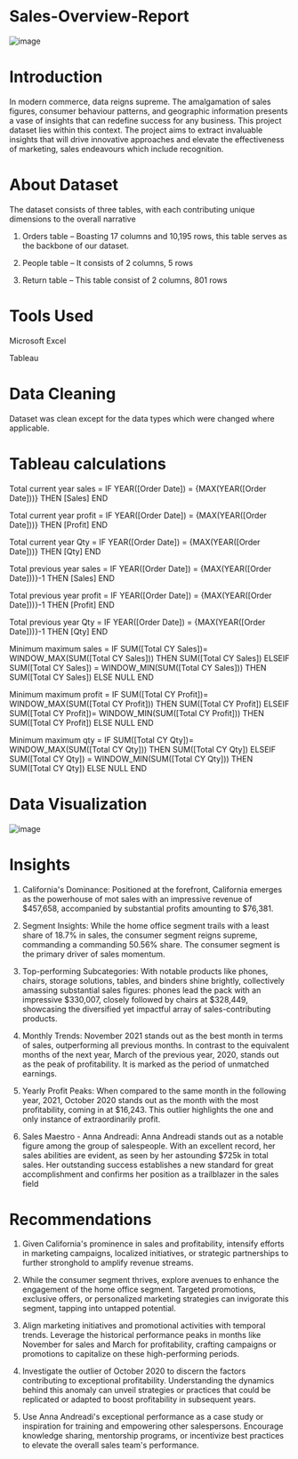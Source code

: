 # Sales-Overview-Report

![image](https://github.com/UduakN/Sales-Overview-Report/assets/128192166/06106fed-251f-4b77-b9ba-6c85d939681e)

# Introduction

In modern commerce, data reigns supreme. The amalgamation of sales figures, consumer behaviour patterns, and geographic information presents a vase of insights that can redefine success for any business. This project dataset lies within this context. The project aims to extract invaluable insights that will drive innovative approaches and elevate the effectiveness of marketing, sales endeavours which include recognition. 

# About Dataset

The dataset consists of three tables, with each contributing unique dimensions to the overall narrative

1.	Orders table – Boasting 17 columns and 10,195 rows, this table serves as the backbone of our dataset.
   
2.	People table – It consists of 2 columns, 5 rows
   
3.	Return table – This table consist of 2 columns, 801 rows


# Tools Used

Microsoft Excel

Tableau

# Data Cleaning
Dataset was clean except for the data types which were changed where applicable.

# Tableau calculations

Total current year sales = IF YEAR([Order Date]) = {MAX(YEAR([Order Date]))} THEN [Sales] END

Total current year profit = IF YEAR([Order Date]) = {MAX(YEAR([Order Date]))} THEN [Profit] END

Total current year Qty = IF YEAR([Order Date]) = {MAX(YEAR([Order Date]))} THEN [Qty] END

Total previous year sales = IF YEAR([Order Date]) = {MAX(YEAR([Order Date]))}-1 THEN [Sales] END

Total previous year profit = IF YEAR([Order Date]) = {MAX(YEAR([Order Date]))}-1 THEN [Profit] END

Total previous year Qty = IF YEAR([Order Date]) = {MAX(YEAR([Order Date]))}-1 THEN [Qty] END

Minimum maximum sales = IF SUM([Total CY Sales])= WINDOW_MAX(SUM([Total CY Sales])) THEN SUM([Total CY Sales])
ELSEIF SUM([Total CY Sales]) = WINDOW_MIN(SUM([Total CY Sales])) THEN SUM([Total CY Sales])
ELSE NULL
END

Minimum maximum profit = IF SUM([Total CY Profit])= WINDOW_MAX(SUM([Total CY Profit])) THEN SUM([Total CY Profit])
ELSEIF SUM([Total CY Profit])= WINDOW_MIN(SUM([Total CY Profit])) THEN SUM([Total CY Profit])
ELSE NULL
END

Minimum maximum qty = IF SUM([Total CY Qty])= WINDOW_MAX(SUM([Total CY Qty])) THEN SUM([Total CY Qty])
ELSEIF SUM([Total CY Qty]) = WINDOW_MIN(SUM([Total CY Qty])) THEN SUM([Total CY Qty])
ELSE NULL
END




# Data Visualization

![image](https://github.com/UduakN/Sales-Overview-Report/assets/128192166/97a5349c-a3bf-4f81-bf92-cbfac618c0ea)


# Insights

1.	California's Dominance: Positioned at the forefront, California emerges as the powerhouse of mot sales with an impressive revenue of $457,658, accompanied by substantial profits amounting to $76,381. 

2.	Segment Insights: While the home office segment trails with a least share of 18.7% in sales, the consumer segment reigns supreme, commanding a commanding 50.56% share. The consumer segment is the primary driver of sales momentum.

3.	Top-performing Subcategories: With notable products like phones, chairs, storage solutions, tables, and binders shine brightly, collectively amassing substantial sales figures: phones lead the pack with an impressive $330,007, closely followed by chairs at $328,449, showcasing the diversified yet impactful array of sales-contributing products.

4.	Monthly Trends: November 2021 stands out as the best month in terms of sales, outperforming all previous months. In contrast to the equivalent months of the next year, March of the previous year, 2020, stands out as the peak of profitability. It is marked as the period of unmatched earnings.

5.	Yearly Profit Peaks: When compared to the same month in the following year, 2021, October 2020 stands out as the month with the most profitability, coming in at $16,243. This outlier highlights the one and only instance of extraordinarily profit.

6.	Sales Maestro - Anna Andreadi: Anna Andreadi stands out as a notable figure among the group of salespeople. With an excellent record, her sales abilities are evident, as seen by her astounding $725k in total sales. Her outstanding success establishes a new standard for great accomplishment and confirms her position as a trailblazer in the sales field

# Recommendations

1.	 Given California's prominence in sales and profitability, intensify efforts in marketing campaigns, localized initiatives, or strategic partnerships to further stronghold to amplify revenue streams.

2.	While the consumer segment thrives, explore avenues to enhance the engagement of the home office segment. Targeted promotions, exclusive offers, or personalized marketing strategies can invigorate this segment, tapping into untapped potential.

3.	Align marketing initiatives and promotional activities with temporal trends. Leverage the historical performance peaks in months like November for sales and March for profitability, crafting campaigns or promotions to capitalize on these high-performing periods.

4.	Investigate the outlier of October 2020 to discern the factors contributing to exceptional profitability. Understanding the dynamics behind this anomaly can unveil strategies or practices that could be replicated or adapted to boost profitability in subsequent years.

5.	Use Anna Andreadi's exceptional performance as a case study or inspiration for training and empowering other salespersons. Encourage knowledge sharing, mentorship programs, or incentivize best practices to elevate the overall sales team's performance.





